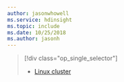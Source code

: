 ```yaml
---
author: jasonwhowell
ms.service: hdinsight
ms.topic: include
ms.date: 10/25/2018
ms.author: jasonh
---
```

> [!div class="op_single_selector"]
> * [Linux cluster](../hadoop/apache-hadoop-run-samples-linux.md)
> 
>

